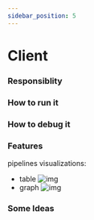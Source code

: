 ```yaml
---
sidebar_position: 5
---
```


# Client

### Responsiblity

### How to run it

### How to debug it

### Features
pipelines visualizations:
- table
    ![img](../static/img/metro-table-view.png)
- graph
    ![img](../static/img/metro-graph-view.png)

### Some Ideas

